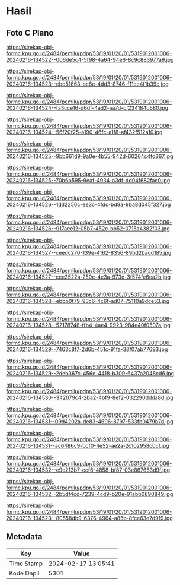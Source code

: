 # Hasil

## Foto C Plano

https://sirekap-obj-formc.kpu.go.id/2484/pemilu/pdpr/53/19/01/20/01/5319012001006-20240216-134522--006de5c4-5f98-4a64-94e6-8c9c883977a9.jpg

https://sirekap-obj-formc.kpu.go.id/2484/pemilu/pdpr/53/19/01/20/01/5319012001006-20240216-134523--ebd51863-bc6e-4dd3-8746-f11ce4f1b39c.jpg

https://sirekap-obj-formc.kpu.go.id/2484/pemilu/pdpr/53/19/01/20/01/5319012001006-20240216-134524--fa3cce16-d6df-4ad2-aa7d-cf234184b580.jpg

https://sirekap-obj-formc.kpu.go.id/2484/pemilu/pdpr/53/19/01/20/01/5319012001006-20240216-134524--56f20f25-a190-46fc-a1f8-af432f512a10.jpg

https://sirekap-obj-formc.kpu.go.id/2484/pemilu/pdpr/53/19/01/20/01/5319012001006-20240216-134525--9bb661d9-9a0e-4b55-942d-60264c4fd667.jpg

https://sirekap-obj-formc.kpu.go.id/2484/pemilu/pdpr/53/19/01/20/01/5319012001006-20240216-134525--70b6b595-9eaf-4934-a3df-dd04f682fae0.jpg

https://sirekap-obj-formc.kpu.go.id/2484/pemilu/pdpr/53/19/01/20/01/5319012001006-20240216-134526--1d32256c-ee3c-4fdc-bd9a-9ba8d045f327.jpg

https://sirekap-obj-formc.kpu.go.id/2484/pemilu/pdpr/53/19/01/20/01/5319012001006-20240216-134526--917aee12-05b7-452c-bb52-0715a4382f03.jpg

https://sirekap-obj-formc.kpu.go.id/2484/pemilu/pdpr/53/19/01/20/01/5319012001006-20240216-134527--ceedc270-139e-4162-8356-89bd2bacd185.jpg

https://sirekap-obj-formc.kpu.go.id/2484/pemilu/pdpr/53/19/01/20/01/5319012001006-20240216-134527--cce3522a-250e-4e3a-973d-3f574fe6ea2b.jpg

https://sirekap-obj-formc.kpu.go.id/2484/pemilu/pdpr/53/19/01/20/01/5319012001006-20240216-134528--ebbb0f79-93c6-4c6f-ad07-75110a9dce53.jpg

https://sirekap-obj-formc.kpu.go.id/2484/pemilu/pdpr/53/19/01/20/01/5319012001006-20240216-134528--52178748-ffb4-4ae4-9923-984e40f0507a.jpg

https://sirekap-obj-formc.kpu.go.id/2484/pemilu/pdpr/53/19/01/20/01/5319012001006-20240216-134529--7463c8f7-2d6b-451c-91fa-38f07ab77693.jpg

https://sirekap-obj-formc.kpu.go.id/2484/pemilu/pdpr/53/19/01/20/01/5319012001006-20240216-134529--2deb367c-456e-4418-b309-6437a2048cd6.jpg

https://sirekap-obj-formc.kpu.go.id/2484/pemilu/pdpr/53/19/01/20/01/5319012001006-20240216-134530--342079c4-2ba2-4bf9-8ef2-032290ddda8d.jpg

https://sirekap-obj-formc.kpu.go.id/2484/pemilu/pdpr/53/19/01/20/01/5319012001006-20240216-134531--09d4202a-de83-4696-8797-533fb0479b7d.jpg

https://sirekap-obj-formc.kpu.go.id/2484/pemilu/pdpr/53/19/01/20/01/5319012001006-20240216-134531--ac6486c9-bcf0-4e52-ae2a-2c102958c0cf.jpg

https://sirekap-obj-formc.kpu.go.id/2484/pemilu/pdpr/53/19/01/20/01/5319012001006-20240216-134532--e9c213b7-ccf6-4858-bf87-03e867663d9f.jpg

https://sirekap-obj-formc.kpu.go.id/2484/pemilu/pdpr/53/19/01/20/01/5319012001006-20240216-134532--2b5df4cd-7239-4cd9-b20e-91abb0890849.jpg

https://sirekap-obj-formc.kpu.go.id/2484/pemilu/pdpr/53/19/01/20/01/5319012001006-20240216-134523--80558db9-6376-4964-a85b-8fce63e7d919.jpg


## Metadata

| Key        | Value               |
| ---------- | ------------------- |
| Time Stamp | 2024-02-17 13:05:41 |
| Kode Dapil | 5301                |



